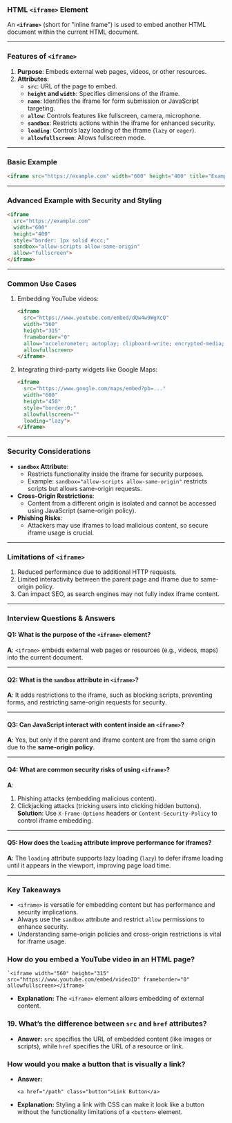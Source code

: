 
### **HTML `<iframe>` Element**  

An **`<iframe>`** (short for "inline frame") is used to embed another HTML document within the current HTML document.

---

### **Features of `<iframe>`**
1. **Purpose**: Embeds external web pages, videos, or other resources.
2. **Attributes**:
   - **`src`**: URL of the page to embed.
   - **`height` and `width`**: Specifies dimensions of the iframe.
   - **`name`**: Identifies the iframe for form submission or JavaScript targeting.
   - **`allow`**: Controls features like fullscreen, camera, microphone.
   - **`sandbox`**: Restricts actions within the iframe for enhanced security.
   - **`loading`**: Controls lazy loading of the iframe (`lazy` or `eager`).
   - **`allowfullscreen`**: Allows fullscreen mode.

---

### **Basic Example**
```html
<iframe src="https://example.com" width="600" height="400" title="Example Site"></iframe>
```

---

### **Advanced Example with Security and Styling**
```html
<iframe 
  src="https://example.com" 
  width="600" 
  height="400" 
  style="border: 1px solid #ccc;" 
  sandbox="allow-scripts allow-same-origin" 
  allow="fullscreen">
</iframe>
```

---

### **Common Use Cases**
1. Embedding YouTube videos:
   ```html
   <iframe 
     src="https://www.youtube.com/embed/dQw4w9WgXcQ" 
     width="560" 
     height="315" 
     frameborder="0" 
     allow="accelerometer; autoplay; clipboard-write; encrypted-media; gyroscope; picture-in-picture" 
     allowfullscreen>
   </iframe>
   ```
2. Integrating third-party widgets like Google Maps:
   ```html
   <iframe 
     src="https://www.google.com/maps/embed?pb=..." 
     width="600" 
     height="450" 
     style="border:0;" 
     allowfullscreen="" 
     loading="lazy">
   </iframe>
   ```

---

### **Security Considerations**
- **`sandbox` Attribute**:
  - Restricts functionality inside the iframe for security purposes.
  - Example: `sandbox="allow-scripts allow-same-origin"` restricts scripts but allows same-origin requests.
- **Cross-Origin Restrictions**:
  - Content from a different origin is isolated and cannot be accessed using JavaScript (same-origin policy).
- **Phishing Risks**:
  - Attackers may use iframes to load malicious content, so secure iframe usage is crucial.

---

### **Limitations of `<iframe>`**
1. Reduced performance due to additional HTTP requests.
2. Limited interactivity between the parent page and iframe due to same-origin policy.
3. Can impact SEO, as search engines may not fully index iframe content.

---

### **Interview Questions & Answers**

#### **Q1: What is the purpose of the `<iframe>` element?**
**A**: `<iframe>` embeds external web pages or resources (e.g., videos, maps) into the current document.

---

#### **Q2: What is the `sandbox` attribute in `<iframe>`?**
**A**: It adds restrictions to the iframe, such as blocking scripts, preventing forms, and restricting same-origin requests for security.

---

#### **Q3: Can JavaScript interact with content inside an `<iframe>`?**
**A**: Yes, but only if the parent and iframe content are from the same origin due to the **same-origin policy**.

---

#### **Q4: What are common security risks of using `<iframe>`?**
**A**:
1. Phishing attacks (embedding malicious content).
2. Clickjacking attacks (tricking users into clicking hidden buttons).  
   **Solution**: Use `X-Frame-Options` headers or `Content-Security-Policy` to control iframe embedding.

---

#### **Q5: How does the `loading` attribute improve performance for iframes?**
**A**: The `loading` attribute supports lazy loading (`lazy`) to defer iframe loading until it appears in the viewport, improving page load time.

---

### **Key Takeaways**
- `<iframe>` is versatile for embedding content but has performance and security implications.
- Always use the `sandbox` attribute and restrict `allow` permissions to enhance security.
- Understanding same-origin policies and cross-origin restrictions is vital for iframe usage.



### **How do you embed a YouTube video in an HTML page?**
    
    `<iframe width="560" height="315" src="https://www.youtube.com/embed/videoID" frameborder="0" allowfullscreen></iframe>`
    
- **Explanation:** The `<iframe>` element allows embedding of external content.


### 19. **What’s the difference between `src` and `href` attributes?**

- **Answer:** `src` specifies the URL of embedded content (like images or scripts), while `href` specifies the URL of a resource or link.



### **How would you make a button that is visually a link?**

- **Answer:**
    
    `<a href="/path" class="button">Link Button</a>`
    
- **Explanation:** Styling a link with CSS can make it look like a button without the functionality limitations of a `<button>` element.



